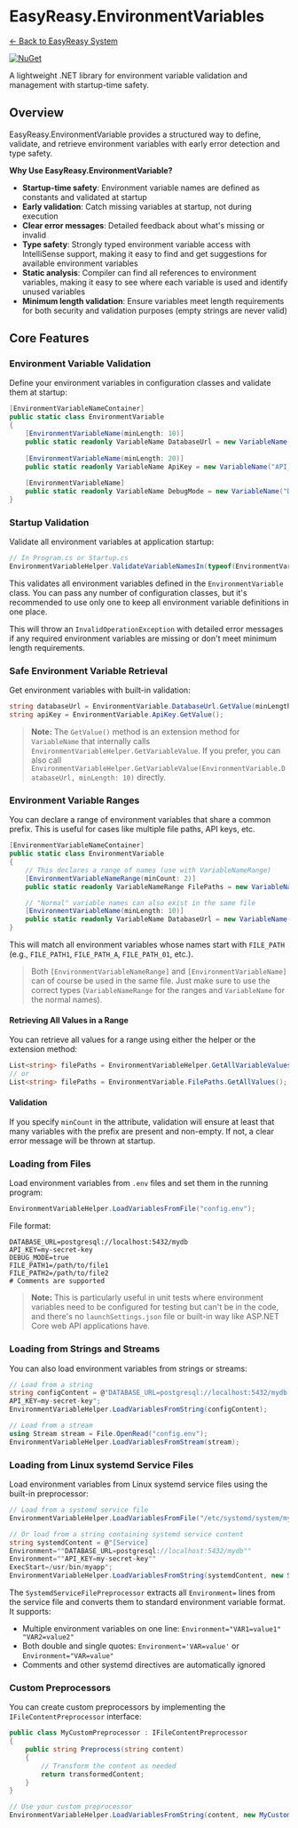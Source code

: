 # EasyReasy.EnvironmentVariables

[← Back to EasyReasy System](../README.md)

[![NuGet](https://img.shields.io/badge/nuget-EasyReasy.EnvironmentVariables-blue.svg)](https://www.nuget.org/packages/EasyReasy.EnvironmentVariables)

A lightweight .NET library for environment variable validation and management with startup-time safety.

## Overview

EasyReasy.EnvironmentVariable provides a structured way to define, validate, and retrieve environment variables with early error detection and type safety.

**Why Use EasyReasy.EnvironmentVariable?**

- **Startup-time safety**: Environment variable names are defined as constants and validated at startup
- **Early validation**: Catch missing variables at startup, not during execution
- **Clear error messages**: Detailed feedback about what's missing or invalid
- **Type safety**: Strongly typed environment variable access with IntelliSense support, making it easy to find and get suggestions for available environment variables
- **Static analysis**: Compiler can find all references to environment variables, making it easy to see where each variable is used and identify unused variables
- **Minimum length validation**: Ensure variables meet length requirements for both security and validation purposes (empty strings are never valid)

## Core Features

### Environment Variable Validation

Define your environment variables in configuration classes and validate them at startup:

```csharp
[EnvironmentVariableNameContainer]
public static class EnvironmentVariable
{
    [EnvironmentVariableName(minLength: 10)]
    public static readonly VariableName DatabaseUrl = new VariableName("DATABASE_URL");
    
    [EnvironmentVariableName(minLength: 20)]
    public static readonly VariableName ApiKey = new VariableName("API_KEY");
    
    [EnvironmentVariableName]
    public static readonly VariableName DebugMode = new VariableName("DEBUG_MODE");
}
```

### Startup Validation

Validate all environment variables at application startup:

```csharp
// In Program.cs or Startup.cs
EnvironmentVariableHelper.ValidateVariableNamesIn(typeof(EnvironmentVariable));
```

This validates all environment variables defined in the `EnvironmentVariable` class. You can pass any number of configuration classes, but it's recommended to use only one to keep all environment variable definitions in one place.

This will throw an `InvalidOperationException` with detailed error messages if any required environment variables are missing or don't meet minimum length requirements.

### Safe Environment Variable Retrieval

Get environment variables with built-in validation:

```csharp
string databaseUrl = EnvironmentVariable.DatabaseUrl.GetValue(minLength: 10);
string apiKey = EnvironmentVariable.ApiKey.GetValue();
```

> **Note:** The `GetValue()` method is an extension method for `VariableName` that internally calls `EnvironmentVariableHelper.GetVariableValue`. If you prefer, you can also call `EnvironmentVariableHelper.GetVariableValue(EnvironmentVariable.DatabaseUrl, minLength: 10)` directly.

### Environment Variable Ranges

You can declare a range of environment variables that share a common prefix. This is useful for cases like multiple file paths, API keys, etc.

```csharp
[EnvironmentVariableNameContainer]
public static class EnvironmentVariable
{
    // This declares a range of names (use with VariableNameRange)
    [EnvironmentVariableNameRange(minCount: 2)]
    public static readonly VariableNameRange FilePaths = new VariableNameRange("FILE_PATH");

    // "Normal" variable names can also exist in the same file
    [EnvironmentVariableName(minLength: 10)]
    public static readonly VariableName DatabaseUrl = new VariableName("DATABASE_URL");
}
```

This will match all environment variables whose names start with `FILE_PATH` (e.g., `FILE_PATH1`, `FILE_PATH_A`, `FILE_PATH_01`, etc.).

> Both `[EnvironmentVariableNameRange]` and `[EnvironmentVariableName]` can of course be used in the same file. Just make sure to use the correct types (`VariableNameRange` for the ranges and `VariableName` for the normal names).

#### Retrieving All Values in a Range

You can retrieve all values for a range using either the helper or the extension method:

```csharp
List<string> filePaths = EnvironmentVariableHelper.GetAllVariableValuesInRange(EnvironmentVariable.FilePaths);
// or
List<string> filePaths = EnvironmentVariable.FilePaths.GetAllValues();
```

#### Validation

If you specify `minCount` in the attribute, validation will ensure at least that many variables with the prefix are present and non-empty. If not, a clear error message will be thrown at startup.

### Loading from Files

Load environment variables from `.env` files and set them in the running program:

```csharp
EnvironmentVariableHelper.LoadVariablesFromFile("config.env");
```

File format:
```
DATABASE_URL=postgresql://localhost:5432/mydb
API_KEY=my-secret-key
DEBUG_MODE=true
FILE_PATH1=/path/to/file1
FILE_PATH2=/path/to/file2
# Comments are supported
```

> **Note:** This is particularly useful in unit tests where environment variables need to be configured for testing but can't be in the code, and there's no `launchSettings.json` file or built-in way like ASP.NET Core web API applications have.

### Loading from Strings and Streams

You can also load environment variables from strings or streams:

```csharp
// Load from a string
string configContent = @"DATABASE_URL=postgresql://localhost:5432/mydb
API_KEY=my-secret-key";
EnvironmentVariableHelper.LoadVariablesFromString(configContent);

// Load from a stream
using Stream stream = File.OpenRead("config.env");
EnvironmentVariableHelper.LoadVariablesFromStream(stream);
```

### Loading from Linux systemd Service Files

Load environment variables from Linux systemd service files using the built-in preprocessor:

```csharp
// Load from a systemd service file
EnvironmentVariableHelper.LoadVariablesFromFile("/etc/systemd/system/myapp.service", new SystemdServiceFilePreprocessor());

// Or load from a string containing systemd service content
string systemdContent = @"[Service]
Environment=""DATABASE_URL=postgresql://localhost:5432/mydb""
Environment=""API_KEY=my-secret-key""
ExecStart=/usr/bin/myapp";
EnvironmentVariableHelper.LoadVariablesFromString(systemdContent, new SystemdServiceFilePreprocessor());
```

The `SystemdServiceFilePreprocessor` extracts all `Environment=` lines from the service file and converts them to standard environment variable format. It supports:

- Multiple environment variables on one line: `Environment="VAR1=value1" "VAR2=value2"`
- Both double and single quotes: `Environment='VAR=value'` or `Environment="VAR=value"`
- Comments and other systemd directives are automatically ignored

### Custom Preprocessors

You can create custom preprocessors by implementing the `IFileContentPreprocessor` interface:

```csharp
public class MyCustomPreprocessor : IFileContentPreprocessor
{
    public string Preprocess(string content)
    {
        // Transform the content as needed
        return transformedContent;
    }
}

// Use your custom preprocessor
EnvironmentVariableHelper.LoadVariablesFromString(content, new MyCustomPreprocessor());
```